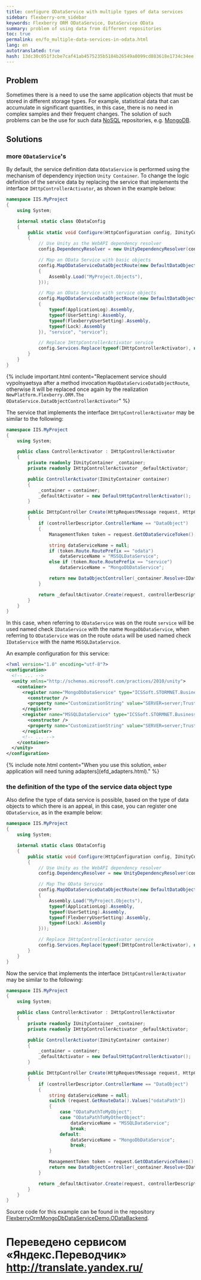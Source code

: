 ```yaml
--- 
title: configure ODataService with multiple types of data services 
sidebar: flexberry-orm_sidebar 
keywords: Flexberry ORM ODataService, DataService OData 
summary: problem of using data from different repositories 
toc: true 
permalink: en/fo_multiple-data-services-in-odata.html 
lang: en 
autotranslated: true 
hash: 13dc30c051f3cbe7caf41ab4575235b5184b26549a8099cd883618e1734c34ee 
--- 
```


## Problem 

Sometimes there is a need to use the same application objects that must be stored in different storage types. 
For example, statistical data that can accumulate in significant quantities, in this case, there is no need in complex samples and their frequent changes. 
The solution of such problems can be the use for such data [NoSQL](https://ru.wikipedia.org/wiki/NoSQL) repositories, e.g. [MongoDB](https://www.mongodb.com/). 

## Solutions 

### more `ODataService`'s 

By default, the service definition data `ODataService` is performed using the mechanism of dependency injection `Unity Container`. 
To change the logic definition of the service data by replacing the service that implements the interface `IHttpControllerActivator`, as shown in the example below: 

```csharp
namespace IIS.MyProject
{
    using System;

    internal static class ODataConfig
    {
        public static void Configure(HttpConfiguration config, IUnityContainer container)
        {
            // Use Unity as the WebAPI dependency resolver 
            config.DependencyResolver = new UnityDependencyResolver(container);

            // Map an OData Service with basic objects 
            config.MapODataServiceDataObjectRoute(new DefaultDataObjectEdmModelBuilder(new[]
            {
                Assembly.Load("MyProject.Objects"),
            }));

            // Map an OData Service with service objects 
            config.MapODataServiceDataObjectRoute(new DefaultDataObjectEdmModelBuilder(new[]
            {
                typeof(ApplicationLog).Assembly,
                typeof(UserSetting).Assembly,
                typeof(FlexberryUserSetting).Assembly,
                typeof(Lock).Assembly
            }), "service", "service");

            // Replace IHttpControllerActivator service 
            config.Services.Replace(typeof(IHttpControllerActivator), new ControllerActivator(container));
        }
    }
}
``` 

{% include important.html content="Replacement service should vypolnyaetsya after a method invocation `MapODataServiceDataObjectRoute`, otherwise it will be replaced once again by the realization `NewPlatform.Flexberry.ORM.The ODataService.DataObjectControllerActivator`" %} 

The service that implements the interface `IHttpControllerActivator` may be similar to the following: 

```csharp
namespace IIS.MyProject
{
    using System;

    public class ControllerActivator : IHttpControllerActivator
    {
        private readonly IUnityContainer _container;
        private readonly IHttpControllerActivator _defaultActivator;

        public ControllerActivator(IUnityContainer container)
        {
            _container = container;
            _defaultActivator = new DefaultHttpControllerActivator();
        }

        public IHttpController Create(HttpRequestMessage request, HttpControllerDescriptor controllerDescriptor, Type controllerType)
        {
            if (controllerDescriptor.ControllerName == "DataObject")
            {
                ManagementToken token = request.GetODataServiceToken();

                string dataServiceName = null;
                if (token.Route.RoutePrefix == "odata")
                    dataServiceName = "MSSQLDataService";
                else if (token.Route.RoutePrefix == "service")
                    dataServiceName = "MongoDbDataService";

                return new DataObjectController(_container.Resolve<IDataService>(dataServiceName), token.Model, token.Events, token.Functions);
            }

            return _defaultActivator.Create(request, controllerDescriptor, controllerType);
        }
    }
}
``` 

In this case, when referring to `ODataService` was on the route `service` will be used named check `IDataService` with the name `MongoDbDataService`, when referring to `ODataService` was on the route `odata` will be used named check `IDataService` with the name `MSSQLDataService`. 

An example configuration for this service: 

```xml
<?xml version="1.0" encoding="utf-8"?>
<configuration>
  <!-- ... -->
  <unity xmlns="http://schemas.microsoft.com/practices/2010/unity">
    <container>
      <register name="MongoDbDataService" type="ICSSoft.STORMNET.Business.IDataService, ICSSoft.STORMNET.Business" mapTo="NewPlatform.Flexberry.ORM.MongoDbDataService, NewPlatform.Flexberry.ORM.MongoDbDataService">
        <constructor />
        <property name="CustomizationString" value="SERVER=server;Trusted_connection=yes;DATABASE=database;" />
      </register>
      <register name="MSSQLDataService" type="ICSSoft.STORMNET.Business.IDataService, ICSSoft.STORMNET.Business" mapTo="ICSSoft.STORMNET.Business.MSSQLDataService, ICSSoft.STORMNET.Business.MSSQLDataService">
        <constructor />
        <property name="CustomizationString" value="SERVER=server;Trusted_connection=yes;DATABASE=database;" />
      </register>
      <!-- ... -->
    </container>
  </unity>
</configuration>
``` 

{% include note.html content="When you use this solution, `ember` application will need tuning adapters](efd_adapters.html)." %} 

### the definition of the type of the service data object type 

Also define the type of data service is possible, based on the type of data objects to which there is an appeal, in this case, you can register one `ODataService`, as in the example below: 

```csharp
namespace IIS.MyProject
{
    using System;

    internal static class ODataConfig
    {
        public static void Configure(HttpConfiguration config, IUnityContainer container)
        {
            // Use Unity as the WebAPI dependency resolver 
            config.DependencyResolver = new UnityDependencyResolver(container);

            // Map The OData Service 
            config.MapODataServiceDataObjectRoute(new DefaultDataObjectEdmModelBuilder(new[]
            {
                Assembly.Load("MyProject.Objects"),
                typeof(ApplicationLog).Assembly,
                typeof(UserSetting).Assembly,
                typeof(FlexberryUserSetting).Assembly,
                typeof(Lock).Assembly
            }));

            // Replace IHttpControllerActivator service 
            config.Services.Replace(typeof(IHttpControllerActivator), new ControllerActivator(container));
        }
    }
}
``` 

Now the service that implements the interface `IHttpControllerActivator` may be similar to the following: 

```csharp
namespace IIS.MyProject
{
    using System;

    public class ControllerActivator : IHttpControllerActivator
    {
        private readonly IUnityContainer _container;
        private readonly IHttpControllerActivator _defaultActivator;

        public ControllerActivator(IUnityContainer container)
        {
            _container = container;
            _defaultActivator = new DefaultHttpControllerActivator();
        }

        public IHttpController Create(HttpRequestMessage request, HttpControllerDescriptor controllerDescriptor, Type controllerType)
        {
            if (controllerDescriptor.ControllerName == "DataObject")
            {
                string dataServiceName = null;
                switch (request.GetRouteData().Values["odataPath"])
                {
                    case "ODataPathToMyObject":
                    case "ODataPathToMyOtherObject":
                        dataServiceName = "MSSQLDataService";
                        break;
                    default:
                        dataServiceName = "MongoDbDataService";
                        break;
                }

                ManagementToken token = request.GetODataServiceToken();
                return new DataObjectController(_container.Resolve<IDataService>(dataServiceName), token.Model, token.Events, token.Functions);
            }

            return _defaultActivator.Create(request, controllerDescriptor, controllerType);
        }
    }
}
``` 

Source code for this example can be found in the repository [FlexberryOrmMongoDbDataServiceDemo.ODataBackend](https://github.com/Flexberry/FlexberryOrmMongoDbDataServiceDemo.ODataBackend). 



 # Переведено сервисом «Яндекс.Переводчик» http://translate.yandex.ru/